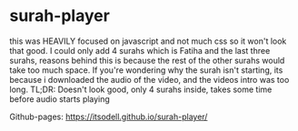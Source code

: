 # surah-player
this was HEAVILY focused on javascript and not much css so it won't look that good. I could only add 4 surahs which is Fatiha and the last three surahs, reasons behind this is because the rest of the other surahs would take too much space. If you're wondering why the surah isn't starting, its because i downloaded the audio of the video, and the videos intro was too long. TL;DR: Doesn't look good, only 4 surahs inside, takes some time before audio starts playing

Github-pages: https://itsodell.github.io/surah-player/
